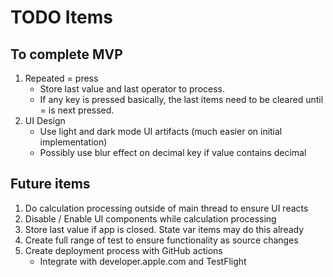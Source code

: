 # TODO Items

## To complete MVP

1. Repeated = press
    * Store last value and last operator to process.
    * If any key is pressed basically, the last items need to be cleared until = is next pressed.
2. UI Design
    * Use light and dark mode UI artifacts (much easier on initial implementation)
    * Possibly use blur effect on decimal key if value contains decimal


## Future items

1. Do calculation processing outside of main thread to ensure UI reacts
2. Disable / Enable UI components while calculation processing
3. Store last value if app is closed. State var items may do this already
4. Create full range of test to ensure functionality as source changes
5. Create deployment process with GitHub actions
    * Integrate with developer.apple.com and TestFlight


